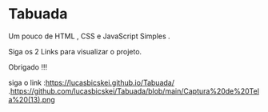 # Tabuada
Um pouco de HTML , CSS e JavaScript Simples .

Siga os 2 Links para visualizar o projeto. 

Obrigado !!!

siga o link :https://lucasbicskei.github.io/Tabuada/ .https://github.com/lucasbicskei/Tabuada/blob/main/Captura%20de%20Tela%20(13).png
